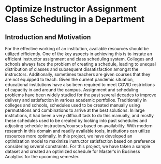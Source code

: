 # Optimize Instructor Assignment Class Scheduling in a Department

## Introduction and Motivation

For the effective working of an institution, available resources should be utilized efficiently. One of the key aspects in achieving this is to instate an efficient instructor assignment and class scheduling system.
Colleges and schools always face the problem of creating a schedule, leading to unequal distribution of classes and subsequent dissatisfaction amongst the instructors. Additionally, sometimes teachers are given courses that they are not equipped to teach. Given the current pandemic situation, educational institutions have also been required to meet COVID restrictions of capacity in and around the campus.
Assignment and scheduling problems have been widely studied for the past several decades to improve delivery and satisfaction in various academic portfolios. Traditionally in colleges and schools, schedules used to be created manually using permutations and combinations to arrive at the best solutions. In large institutions, it had been a very difficult task to do this manually, and mostly these schedules used to be created by looking into past schedules and adjusting schedule instructors/courses based on availability. With modern research in this domain and readily available tools, institutions can utilize resources more optimally.
In this project, we have developed an optimization model to maximize instructor satisfaction based on preference considering several constraints. For this project, we have taken a sample dataset and created an optimized schedule for Master’s in Business Analytics for the upcoming semester.
